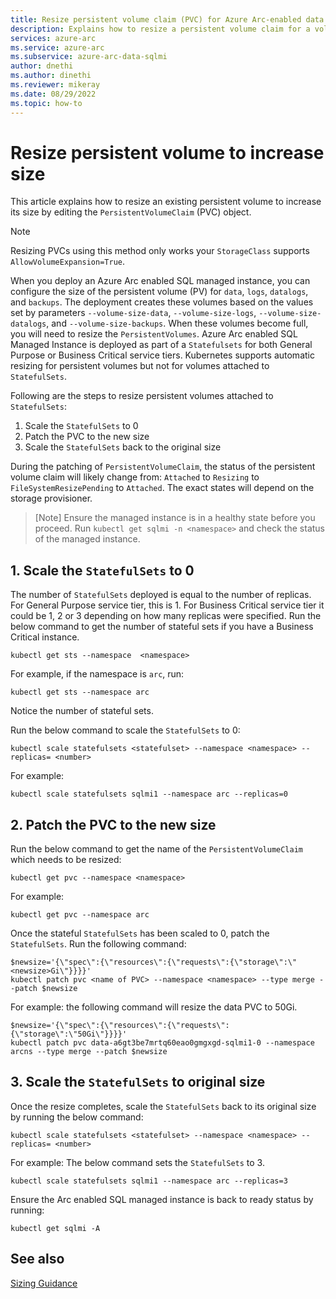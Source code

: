 ```yaml
---
title: Resize persistent volume claim (PVC) for Azure Arc-enabled data services volume
description: Explains how to resize a persistent volume claim for a volume used for Azure Arc-enabled data services.
services: azure-arc
ms.service: azure-arc
ms.subservice: azure-arc-data-sqlmi
author: dnethi
ms.author: dinethi
ms.reviewer: mikeray
ms.date: 08/29/2022
ms.topic: how-to
---
```


# Resize persistent volume to increase size

This article explains how to resize an existing persistent volume to increase its size by editing the `PersistentVolumeClaim` (PVC) object. 

> [!NOTE]
> Resizing PVCs using this method only works your `StorageClass` supports `AllowVolumeExpansion=True`.

When you deploy an Azure Arc enabled SQL managed instance, you can configure the size of the persistent volume (PV) for `data`, `logs`, `datalogs`, and `backups`. The deployment creates these volumes based on the values set by parameters `--volume-size-data`, `--volume-size-logs`, `--volume-size-datalogs`, and `--volume-size-backups`. When these volumes become full, you will need to resize the `PersistentVolumes`. Azure Arc enabled SQL Managed Instance is deployed as part of a `Statefulsets` for both General Purpose or Business Critical service tiers. Kubernetes supports automatic resizing for persistent volumes but not for volumes attached to `StatefulSets`. 

Following are the steps to resize persistent volumes attached to `StatefulSets`: 

1. Scale the `StatefulSets` to 0
2. Patch the PVC to the new size
3. Scale the `StatefulSets` back to the original size

During the patching of `PersistentVolumeClaim`, the status of the persistent volume claim will likely change from: `Attached` to `Resizing` to `FileSystemResizePending` to `Attached`. The exact states will depend on the storage provisioner. 

> [Note]
> Ensure the managed instance is in a healthy state before you proceed. Run `kubectl get sqlmi -n <namespace>` and check the status of the managed instance.

## 1. Scale the `StatefulSets` to 0

The number of `StatefulSets` deployed is equal to the number of replicas. For General Purpose service tier, this is 1. For Business Critical service tier it could be 1, 2 or 3 depending on how many replicas were specified. Run the below command to get the number of stateful sets if you have a Business Critical instance. 

```console
kubectl get sts --namespace  <namespace>
```

For example, if the namespace is `arc`, run:

```console
kubectl get sts --namespace arc
```

Notice the number of stateful sets. 

Run the below command to scale the `StatefulSets` to 0:

```console
kubectl scale statefulsets <statefulset> --namespace <namespace> --replicas= <number>
```

For example:

```console
kubectl scale statefulsets sqlmi1 --namespace arc --replicas=0
```

## 2. Patch the PVC to the new size

Run the below command to get the name of the `PersistentVolumeClaim` which needs to be resized:

```console
kubectl get pvc --namespace <namespace>
```

For example:

```console
kubectl get pvc --namespace arc
```


Once the stateful `StatefulSets` has been scaled to 0, patch the  `StatefulSets`. Run the following command:

```console
$newsize='{\"spec\":{\"resources\":{\"requests\":{\"storage\":\"<newsize>Gi\"}}}}'
kubectl patch pvc <name of PVC> --namespace <namespace> --type merge --patch $newsize
```

For example: the following command will resize the data PVC to 50Gi. 

```console
$newsize='{\"spec\":{\"resources\":{\"requests\":{\"storage\":\"50Gi\"}}}}'
kubectl patch pvc data-a6gt3be7mrtq60eao0gmgxgd-sqlmi1-0 --namespace arcns --type merge --patch $newsize
```

## 3. Scale the `StatefulSets` to original size

Once the resize completes, scale the `StatefulSets` back to its original size by running the below command:

```console
kubectl scale statefulsets <statefulset> --namespace <namespace> --replicas= <number>
```

For example: The below command sets the `StatefulSets` to 3.

```
kubectl scale statefulsets sqlmi1 --namespace arc --replicas=3
```
Ensure the Arc enabled SQL managed instance is back to ready status by running:

```console
kubectl get sqlmi -A
```

## See also

[Sizing Guidance](sizing-guidance.md)